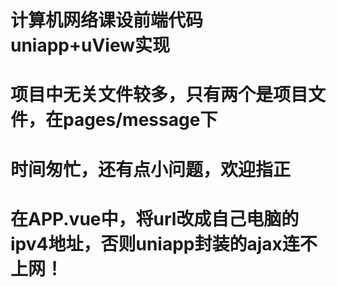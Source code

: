 # 计算机网络课设前端代码 uniapp+uView实现
# 项目中无关文件较多，只有两个是项目文件，在pages/message下
# 时间匆忙，还有点小问题，欢迎指正
# 在APP.vue中，将url改成自己电脑的ipv4地址，否则uniapp封装的ajax连不上网！
